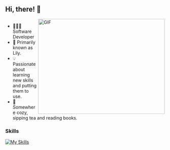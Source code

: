 ## Hi, there! 💋

<div style="overflow: hidden;">
    <img align="right" width="400" height="300" alt="GIF" src="https://giffiles.alphacoders.com/297/2970.gif" alt="ERROR">

- 👩🏻‍💻 Software Developer
- 🌸 Primarily known as Lily.
- 💡 Passionate about learning new skills and putting them to use.
- 📍 Somewhere cozy, sipping tea and reading books.

### Skills
[![My Skills](https://skillicons.dev/icons?i=python)](https://skillicons.dev)

<!---
liviadfsilva/liviadfsilva is a ✨ special ✨ repository because its `README.md` (this file) appears on your GitHub profile.
You can click the Preview link to take a look at your changes.
--->
